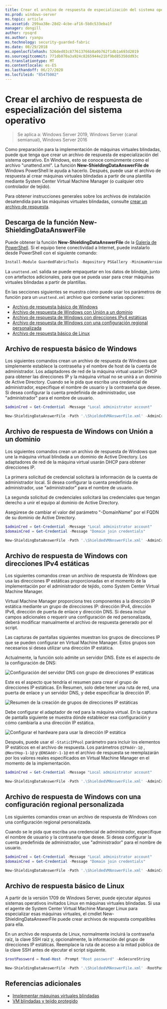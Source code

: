 ```yaml
---
title: Crear el archivo de respuesta de especialización del sistema operativo
ms.prod: windows-server
ms.topic: article
ms.assetid: 299aa38e-28d2-4cbe-af16-5b8c533eba1f
manager: dongill
author: rpsqrd
ms.author: ryanpu
ms.technology: security-guarded-fabric
ms.date: 08/29/2018
ms.openlocfilehash: 526ded03c877613766b8a0b762f1db1a693d2019
ms.sourcegitcommit: 771db070a3a924c8265944e21bf9bd85350dd93c
ms.translationtype: MT
ms.contentlocale: es-ES
ms.lasthandoff: 06/27/2020
ms.locfileid: "85475002"
---
```

# <a name="create-os-specialization-answer-file"></a>Crear el archivo de respuesta de especialización del sistema operativo

>Se aplica a: Windows Server 2019, Windows Server (canal semianual), Windows Server 2016

Como preparación para la implementación de máquinas virtuales blindadas, puede que tenga que crear un archivo de respuesta de especialización del sistema operativo. En Windows, esto se conoce comúnmente como el archivo "unattend.xml". La función **New-ShieldingDataAnswerFile de** Windows PowerShell le ayuda a hacerlo. Después, puede usar el archivo de respuesta al crear máquinas virtuales blindadas a partir de una plantilla mediante System Center Virtual Machine Manager (o cualquier otro controlador de tejido).

Para obtener instrucciones generales sobre los archivos de instalación desatendida para las máquinas virtuales blindadas, consulte [crear un archivo de respuesta](guarded-fabric-tenant-creates-shielding-data.md#create-an-answer-file).

## <a name="downloading-the-new-shieldingdataanswerfile-function"></a>Descarga de la función New-ShieldingDataAnswerFile

Puede obtener la función **New-ShieldingDataAnswerFile** de la [Galería de PowerShell](https://aka.ms/gftools). Si el equipo tiene conectividad a Internet, puede instalarlo desde PowerShell con el siguiente comando:

```powershell
Install-Module GuardedFabricTools -Repository PSGallery -MinimumVersion 1.0.0
```

La `unattend.xml` salida se puede empaquetar en los datos de blindaje, junto con artefactos adicionales, para que se pueda usar para crear máquinas virtuales blindadas a partir de plantillas.

En las secciones siguientes se muestra cómo puede usar los parámetros de función para un `unattend.xml` archivo que contiene varias opciones:

- [Archivo de respuesta básico de Windows](#basic-windows-answer-file)
- [Archivo de respuesta de Windows con Unión a un dominio](#windows-answer-file-with-domain-join)
- [Archivo de respuesta de Windows con direcciones IPv4 estáticas](#windows-answer-file-with-static-ipv4-addresses)
- [Archivo de respuesta de Windows con una configuración regional personalizada](#windows-answer-file-with-a-custom-locale)
- [Archivo de respuesta básico de Linux](#basic-linux-answer-file)

## <a name="basic-windows-answer-file"></a>Archivo de respuesta básico de Windows

Los siguientes comandos crean un archivo de respuesta de Windows que simplemente establece la contraseña y el nombre de host de la cuenta de administrador.
Los adaptadores de red de la máquina virtual usarán DHCP para obtener las direcciones IP y la máquina virtual no se unirá a un dominio de Active Directory.
Cuando se le pida que escriba una credencial de administrador, especifique el nombre de usuario y la contraseña que desee.
Si desea configurar la cuenta predefinida de administrador, use "administrador" para el nombre de usuario.

```powershell
$adminCred = Get-Credential -Message "Local administrator account"

New-ShieldingDataAnswerFile -Path '.\ShieldedVMAnswerFile.xml' -AdminCredentials $adminCred
```

## <a name="windows-answer-file-with-domain-join"></a>Archivo de respuesta de Windows con Unión a un dominio

Los siguientes comandos crean un archivo de respuesta de Windows que une la máquina virtual blindada a un dominio de Active Directory.
Los adaptadores de red de la máquina virtual usarán DHCP para obtener direcciones IP.

La primera solicitud de credencial solicitará la información de la cuenta de administrador local.
Si desea configurar la cuenta predefinida de administrador, use "administrador" para el nombre de usuario.

La segunda solicitud de credenciales solicitará las credenciales que tengan derecho a unir el equipo al dominio de Active Directory.

Asegúrese de cambiar el valor del parámetro "-DomainName" por el FQDN de su dominio de Active Directory.

```powershell
$adminCred = Get-Credential -Message "Local administrator account"
$domainCred = Get-Credential -Message "Domain join credentials"

New-ShieldingDataAnswerFile -Path '.\ShieldedVMAnswerFile.xml' -AdminCredentials $adminCred -DomainName 'my.contoso.com' -DomainJoinCredentials $domainCred
```
## <a name="windows-answer-file-with-static-ipv4-addresses"></a>Archivo de respuesta de Windows con direcciones IPv4 estáticas

Los siguientes comandos crean un archivo de respuesta de Windows que usa las direcciones IP estáticas proporcionadas en el momento de la implementación por el administrador de tejido, como System Center Virtual Machine Manager.

Virtual Machine Manager proporciona tres componentes a la dirección IP estática mediante un grupo de direcciones IP: dirección IPv4, dirección IPv6, dirección de puerta de enlace y dirección DNS. Si desea incluir campos adicionales o requerir una configuración de red personalizada, deberá modificar manualmente el archivo de respuesta generado por el script.

Las capturas de pantallas siguientes muestran los grupos de direcciones IP que se pueden configurar en Virtual Machine Manager. Estos grupos son necesarios si desea utilizar una dirección IP estática.

Actualmente, la función solo admite un servidor DNS. Este es el aspecto de la configuración de DNS:

![Configuración del servidor DNS con grupo de direcciones IP estáticas](../media/Guarded-Fabric-Shielded-VM/guarded-host-unattend-static-ip-address-pool-dns-settings.png)

Este es el aspecto que tendría el resumen para crear el grupo de direcciones IP estáticas. En Resumen, solo debe tener una ruta de red, una puerta de enlace y un servidor DNS, y debe especificar la dirección IP.

![Resumen de la creación de grupos de direcciones IP estáticas](../media/Guarded-Fabric-Shielded-VM/guarded-host-unattend-static-ip-address-pool-summary.png)

Debe configurar el adaptador de red para la máquina virtual. En la captura de pantalla siguiente se muestra dónde establecer esa configuración y cómo cambiarla a una dirección IP estática.

![Configurar el hardware para usar la dirección IP estática](../media/Guarded-Fabric-Shielded-VM/guarded-host-unattend-static-ip-address-pool-network-adapter-settings.png)

Después, puede usar el `-StaticIPPool` parámetro para incluir los elementos IP estáticos en el archivo de respuesta. Los parámetros `@IPAddr-1@` , `@NextHop-1-1@` y `@DNSAddr-1-1@` en el archivo de respuesta se reemplazarán por los valores reales especificados en Virtual Machine Manager en el momento de la implementación.

```powershell
$adminCred = Get-Credential -Message "Local administrator account"

New-ShieldingDataAnswerFile -Path '.\ShieldedVMAnswerFile.xml' -AdminCredentials $adminCred -StaticIPPool IPv4Address
```

## <a name="windows-answer-file-with-a-custom-locale"></a>Archivo de respuesta de Windows con una configuración regional personalizada

Los siguientes comandos crean un archivo de respuesta de Windows con una configuración regional personalizada.

Cuando se le pida que escriba una credencial de administrador, especifique el nombre de usuario y la contraseña que desee.
Si desea configurar la cuenta predefinida de administrador, use "administrador" para el nombre de usuario.

```powershell
$adminCred = Get-Credential -Message "Local administrator account"
$domainCred = Get-Credential -Message "Domain join credentials"

New-ShieldingDataAnswerFile -Path '.\ShieldedVMAnswerFile.xml' -AdminCredentials $adminCred -Locale es-ES
```

## <a name="basic-linux-answer-file"></a>Archivo de respuesta básico de Linux

A partir de la versión 1709 de Windows Server, puede ejecutar algunos sistemas operativos invitados Linux en máquinas virtuales blindadas.
Si usa el agente de System Center Virtual Machine Manager Linux para especializar esas máquinas virtuales, el cmdlet New-ShieldingDataAnswerFile puede crear archivos de respuesta compatibles para ella.

En un archivo de respuesta de Linux, normalmente incluirá la contraseña raíz, la clave SSH raíz y, opcionalmente, la información del grupo de direcciones IP estáticas.
Reemplace la ruta de acceso a la mitad pública de la clave SSH antes de ejecutar el script siguiente.

```powershell
$rootPassword = Read-Host -Prompt "Root password" -AsSecureString

New-ShieldingDataAnswerFile -Path '.\ShieldedVMAnswerFile.xml' -RootPassword $rootPassword -RootSshKey '~\.ssh\id_rsa.pub'
```

## <a name="additional-references"></a>Referencias adicionales

- [Implementar máquinas virtuales blindadas](guarded-fabric-configuration-scenarios-for-shielded-vms-overview.md)
- [VM blindadas y tejido protegido](guarded-fabric-and-shielded-vms-top-node.md)
